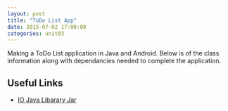 ```yaml
---
layout: post
title: "ToDo List App"
date: 2015-07-02 17:00:00
categories: unit03
---
```


Making a ToDo List application in Java and Android.  Below is of the class information
along with dependancies needed to complete the application.

## Useful Links

* [IO Java Libarary Jar](https://www.dropbox.com/s/ynokptio9g49ig0/commons-io-2.4.jar)

